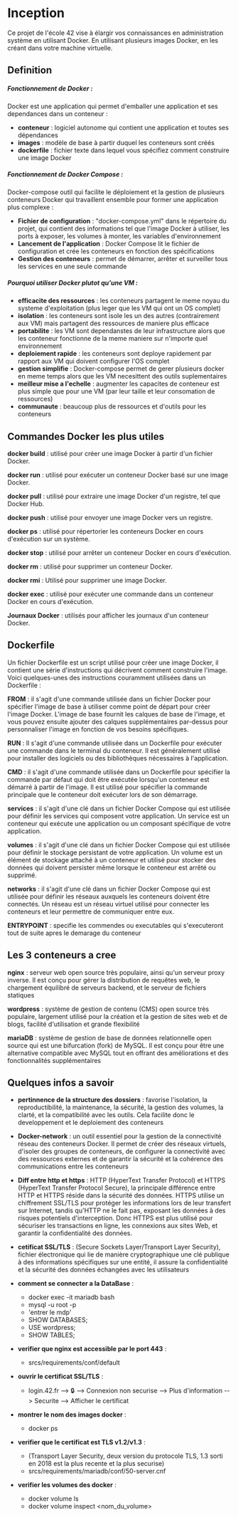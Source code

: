 # Inception

Ce projet de l'école 42 vise à élargir vos connaissances en administration système en utilisant Docker. En utilisant plusieurs images Docker, en les créant dans votre machine virtuelle.

## Definition

##### Fonctionnement de Docker : 
Docker est une application qui permet d'emballer une application et ses dependances dans un conteneur :
	
 - **conteneur** : logiciel autonome qui contient une application et toutes ses dépendances
 - **images** : modèle de base à partir duquel les conteneurs sont créés
 - **dockerfile** : fichier texte dans lequel vous spécifiez comment construire une image Docker


##### Fonctionnement de Docker Compose : 
Docker-compose outil qui facilite le déploiement et la gestion de plusieurs conteneurs Docker qui travaillent ensemble pour former une application plus complexe :
	
 - **Fichier de configuration** : "docker-compose.yml" dans le répertoire du projet, qui contient des informations tel que l'image Docker à utiliser, les ports à exposer, les volumes à monter, les variables d'environnement
 - **Lancement de l'application** : Docker Compose lit le fichier de configuration et crée les conteneurs en fonction des spécifications
 - **Gestion des conteneurs** : permet de  démarrer, arrêter et surveiller tous les services en une seule commande

##### Pourquoi utiliser Docker plutot qu'une VM :

  - **efficacite des ressources** : les conteneurs partagent le meme noyau du systeme d'exploitation (plus leger que les VM qui ont un OS complet)
  - **isolation** : les conteneurs sont isole les un des autres (contrairement aux VM) mais partagent des ressources de maniere plus efficace
  - **portabilite** : les VM sont dependanstes de leur infrastructure alors que les conteneur fonctionne de la meme maniere sur n'importe quel environnement
  - **deploiement rapide** : les conteneurs sont deploye rapidement par rapport aux VM qui doivent configurer l'OS complet
  - **gestion simplifie** : Docker-compose permet de gerer plusieurs docker en meme temps alors que les VM necesittent des outils suplementaires
  - **meilleur mise a l'echelle** : augmenter les capacites de conteneur est plus simple que pour une VM (par leur taille et leur consomation de ressources)
  - **communaute** : beaucoup plus de ressources et d'outils pour les conteneurs


  ## Commandes Docker les plus utiles
  
   **docker build** : utilisé pour créer une image Docker à partir d'un fichier Docker.
   
   **docker run** : utilisé pour exécuter un conteneur Docker basé sur une image Docker.
   
   **docker pull** : utilisé pour extraire une image Docker d'un registre, tel que Docker Hub.
   
   **docker push** : utilisé pour envoyer une image Docker vers un registre.
   
   **docker ps** : utilisé pour répertorier les conteneurs Docker en cours d'exécution sur un système.
   
   **docker stop** : utilisé pour arrêter un conteneur Docker en cours d'exécution.
   
   **docker rm** : utilisé pour supprimer un conteneur Docker.
   
   **docker rmi** : Utilisé pour supprimer une image Docker.
   
   **docker exec** : utilisé pour exécuter une commande dans un conteneur Docker en cours d'exécution.
   
   **Journaux Docker** : utilisés pour afficher les journaux d'un conteneur Docker.

   
  ## Dockerfile 

  Un fichier Dockerfile est un script utilisé pour créer une image Docker, il contient une série d'instructions qui décrivent comment construire l'image. Voici quelques-unes des instructions couramment utilisées dans un Dockerfile :

  **FROM** : il s'agit d'une commande utilisée dans un fichier Docker pour spécifier l'image de base à utiliser comme point de départ pour créer l'image Docker. L'image de base fournit les calques de base de l'image, et vous pouvez ensuite ajouter des calques supplémentaires par-dessus pour personnaliser l'image en fonction de vos besoins spécifiques.
  
  **RUN** : Il s'agit d'une commande utilisée dans un Dockerfile pour exécuter une commande dans le terminal du conteneur. Il est généralement utilisé pour installer des logiciels ou des bibliothèques nécessaires à l'application.
 
  **CMD** : il s'agit d'une commande utilisée dans un Dockerfile pour spécifier la commande par défaut qui doit être exécutée lorsqu'un conteneur est démarré à partir de l'image. Il est utilisé pour spécifier la commande principale que le conteneur doit exécuter lors de son démarrage.
 
  **services** : il s'agit d'une clé dans un fichier Docker Compose qui est utilisée pour définir les services qui composent votre application. Un service est un conteneur qui exécute une application ou un composant spécifique de votre application.
  
  **volumes** : il s'agit d'une clé dans un fichier Docker Compose qui est utilisée pour définir le stockage persistant de votre application. Un volume est un élément de stockage attaché à un conteneur et utilisé pour stocker des données qui doivent persister même lorsque le conteneur est arrêté ou supprimé.
 
  **networks** : il s'agit d'une clé dans un fichier Docker Compose qui est utilisée pour définir les réseaux auxquels les conteneurs doivent être connectés. Un réseau est un réseau virtuel utilisé pour connecter les conteneurs et leur permettre de communiquer entre eux.
  
  **ENTRYPOINT** : specifie les commendes ou executables qui s'executeront tout de suite apres le demarage du conteneur

  

  ## Les 3 conteneurs a cree

  **nginx** : serveur web open source très populaire, ainsi qu'un serveur proxy inverse. Il est conçu pour gérer la distribution de requêtes web, le chargement équilibré de serveurs backend, et le serveur de fichiers statiques
  
  
  **wordpress** : système de gestion de contenu (CMS) open source très populaire, largement utilisé pour la création et la gestion de sites web et de blogs, facilité d'utilisation et grande flexibilité
  
  
  **mariaDB** : système de gestion de base de données relationnelle open source qui est une bifurcation (fork) de MySQL. Il est conçu pour être une alternative compatible avec MySQL tout en offrant des améliorations et des fonctionnalités supplémentaires


 ## Quelques infos a savoir 

- **pertinnence de la structure des dossiers** : favorise l'isolation, la reproductibilité, la maintenance, la sécurité, la gestion des volumes, la clarté, et la compatibilité avec les outils. Cela facilite donc le developpement et le deploiement des conteneurs


- **Docker-network** : un outil essentiel pour la gestion de la connectivité réseau des conteneurs Docker. Il permet de créer des réseaux virtuels, d'isoler des groupes de conteneurs, de configurer la connectivité avec des ressources externes et de garantir la sécurité et la cohérence des communications entre les conteneurs


- **Diff entre http et https** : HTTP (HyperText Transfer Protocol) et HTTPS (HyperText Transfer Protocol Secure), la principale différence entre HTTP et HTTPS réside dans la sécurité des données. HTTPS utilise un chiffrement SSL/TLS pour protéger les informations lors de leur transfert sur Internet, tandis qu'HTTP ne le fait pas, exposant les données à des risques potentiels d'interception. Donc HTTPS est plus utilisé pour sécuriser les transactions en ligne, les connexions aux sites Web, et garantir la confidentialité des données.


- **cetificat SSL/TLS** : (Secure Sockets Layer/Transport Layer Security), fichier électronique qui lie de manière cryptographique une clé publique à des informations spécifiques sur une entité, il assure la confidentialité et la sécurité des données échangées avec les utilisateurs


- **comment se connecter a la DataBase** :

	- docker exec -it mariadb bash
	- mysql -u root -p
	- 'entrer le mdp'
	- SHOW DATABASES;
	- USE wordpress;
	- SHOW TABLES;


- **verifier que nginx est accessible par le port 443** :
	- srcs/requirements/conf/default


- **ouvrir le certificat SSL/TLS** :
	- login.42.fr --> 🔒 --> Connexion non securise --> Plus d'information --> Securite --> Afficher le certificat


- **montrer le nom des images docker** :
	- docker ps


- **verifier que le certificat est TLS v1.2/v1.3** :
	- (Transport Layer Security, deux version du protocole TLS, 1.3 sorti en 2018 est la plus recente et la plus securise)
	- srcs/requirements/mariadb/conf/50-server.cnf


- **verifier les volumes des docker** : 
	- docker volume ls
	- docker volume inspect <nom_du_volume>

 
